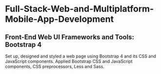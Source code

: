 # Full-Stack-Web-and-Multiplatform-Mobile-App-Development

## Front-End Web UI Frameworks and Tools: Bootstrap 4

Set up, designed and styled a web page using Bootstrap 4 and its CSS and JavaScript components. Applied Bootstrap CSS and JavaScript components, CSS preprocessors, Less and Sass. 
